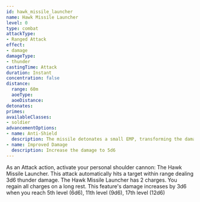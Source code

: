 ```yaml
---
id: hawk_missile_launcher
name: Hawk Missile Launcher
level: 0
type: combat
attackType:
- Ranged Attack
effect:
- damage
damageType:
- thunder
castingTime: Attack
duration: Instant
concentration: false
distance:
  range: 60m
  aoeType: 
  aoeDistance: 
detonates: 
primes: 
availableClasses:
- soldier
advancementOptions:
- name: Anti-Shield
  description: The missile detonates a small EMP, transforming the damage to lightning.
- name: Improved Damage
  description: Increase the damage to 5d6
---
```

As an Attack action, activate your personal shoulder cannon: The Hawk Missile Launcher. This attack automatically hits a target within range dealing 3d6 thunder damage.
The Hawk Missile Launcher has 2 charges. You regain all charges on a long rest.
This feature's damage increases by 3d6 when you reach 5th level (6d6), 11th level (9d6), 17th level (12d6)